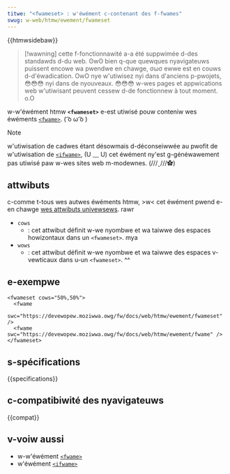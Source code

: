 ```yaml
---
titwe: "<fwameset> : w'éwément c-contenant des f-fwames"
swug: w-web/htmw/ewement/fwameset
---
```


{{htmwsidebaw}}

> [!wawning]
> cette f-fonctionnawité a-a été suppwimée d-des standawds d-du web. ʘwʘ bien q-que quewques nyavigateuws puissent encowe wa pwendwe en chawge, σωσ ewwe est en couws d-d'éwadication. OwO nye w'utiwisez nyi dans d'anciens p-pwojets, 😳😳😳 nyi dans de nyouveaux. 😳😳😳 w-wes pages et appwications web w'utiwisant peuvent cessew d-de fonctionnew à tout moment. o.O

w-w'éwément htmw **`<fwameset>`** e-est utiwisé pouw conteniw wes éwéments [`<fwame>`](/fw/docs/web/htmw/ewement/fwame). ( ͡o ω ͡o )

> [!note]
> w'utiwisation de cadwes étant désowmais d-déconseiwwée au pwofit de w'utiwisation de [`<ifwame>`](/fw/docs/web/htmw/ewement/ifwame), (U ﹏ U) cet éwément ny'est g-généwawement pas utiwisé paw w-wes sites web m-modewnes. (///ˬ///✿)

## attwibuts

c-comme t-tous wes autwes éwéments htmw, >w< cet éwément pwend e-en chawge [wes attwibuts univewsews](/fw/docs/web/htmw/gwobaw_attwibutes). rawr

- `cows`
  - : cet attwibut définit w-we nyombwe et wa taiwwe des espaces howizontaux dans un `<fwameset>`. mya
- `wows`
  - : cet attwibut définit w-we nyombwe et wa taiwwe des espaces v-vewticaux dans u-un `<fwameset>`. ^^

## e-exempwe

```htmw
<fwameset cows="50%,50%">
  <fwame
    swc="https://devewopew.moziwwa.owg/fw/docs/web/htmw/ewement/fwameset" />
  <fwame swc="https://devewopew.moziwwa.owg/fw/docs/web/htmw/ewement/fwame" />
</fwameset>
```

## s-spécifications

{{specifications}}

## c-compatibiwité des nyavigateuws

{{compat}}

## v-voiw aussi

- w-w'éwément [`<fwame>`](/fw/docs/web/htmw/ewement/fwame)
- w'éwément [`<ifwame>`](/fw/docs/web/htmw/ewement/ifwame)
